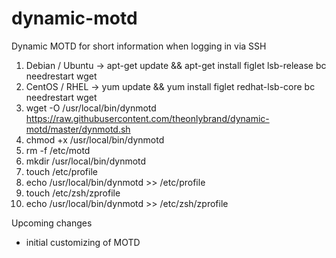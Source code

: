 # dynamic-motd
Dynamic MOTD for short information when logging in via SSH

1.  Debian / Ubuntu -> apt-get update && apt-get install figlet lsb-release bc needrestart wget
1.  CentOS / RHEL -> yum update && yum install figlet redhat-lsb-core bc needrestart wget
2.  wget -O /usr/local/bin/dynmotd https://raw.githubusercontent.com/theonlybrand/dynamic-motd/master/dynmotd.sh
3.  chmod +x /usr/local/bin/dynmotd
4.  rm -f /etc/motd
5.  mkdir /usr/local/bin/dynmotd
6.  touch /etc/profile
7.  echo /usr/local/bin/dynmotd >> /etc/profile
8.  touch /etc/zsh/zprofile
9.  echo /usr/local/bin/dynmotd >> /etc/zsh/zprofile


Upcoming changes
- initial customizing of MOTD
